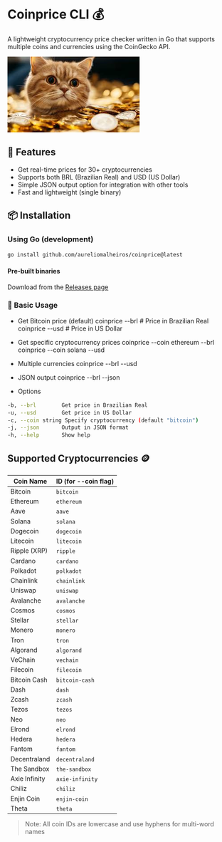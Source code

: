 # Coinprice CLI 💰

A lightweight cryptocurrency price checker written in Go that supports multiple coins and currencies using the CoinGecko API.

![coinprice](img/coinprice)

## 🌟 Features

- Get real-time prices for 30+ cryptocurrencies
- Supports both BRL (Brazilian Real) and USD (US Dollar)
- Simple JSON output option for integration with other tools
- Fast and lightweight (single binary)

## 📦 Installation

### Using Go (development)

```bash
go install github.com/aureliomalheiros/coinprice@latest
```

#### Pre-built binaries

Download from the [Releases page](https://github.com/aureliomalheiros/coinprice/releases)

### 🚀 Basic Usage

- Get Bitcoin price (default)
coinprice --brl       # Price in Brazilian Real
coinprice --usd       # Price in US Dollar

- Get specific cryptocurrency prices
coinprice --coin ethereum --brl
coinprice --coin solana --usd

- Multiple currencies
coinprice --brl --usd

- JSON output
coinprice --brl --json

- Options

```bash
-b, --brl        Get price in Brazilian Real
-u, --usd        Get price in US Dollar
-c, --coin string Specify cryptocurrency (default "bitcoin")
-j, --json       Output in JSON format
-h, --help       Show help
```

## Supported Cryptocurrencies 🪙

| Coin Name          | ID (for --coin flag)  |
|--------------------|-----------------------|
| Bitcoin            | `bitcoin`            |
| Ethereum           | `ethereum`           |
| Aave               | `aave`               |
| Solana             | `solana`             |
| Dogecoin           | `dogecoin`           |
| Litecoin           | `litecoin`           |
| Ripple (XRP)       | `ripple`             |
| Cardano            | `cardano`            |
| Polkadot           | `polkadot`           |
| Chainlink          | `chainlink`          |
| Uniswap            | `uniswap`            |
| Avalanche          | `avalanche`          |
| Cosmos             | `cosmos`             |
| Stellar            | `stellar`            |
| Monero             | `monero`             |
| Tron               | `tron`               |
| Algorand           | `algorand`           |
| VeChain            | `vechain`            |
| Filecoin           | `filecoin`           |
| Bitcoin Cash       | `bitcoin-cash`       |
| Dash               | `dash`               |
| Zcash              | `zcash`              |
| Tezos              | `tezos`              |
| Neo                | `neo`                |
| Elrond             | `elrond`             |
| Hedera             | `hedera`             |
| Fantom             | `fantom`             |
| Decentraland       | `decentraland`       |
| The Sandbox        | `the-sandbox`        |
| Axie Infinity      | `axie-infinity`      |
| Chiliz             | `chiliz`             |
| Enjin Coin         | `enjin-coin`         |
| Theta              | `theta`              |

> Note: All coin IDs are lowercase and use hyphens for multi-word names
